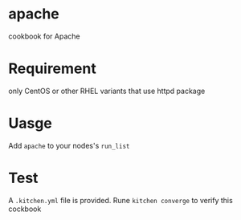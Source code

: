 # apache

cookbook for Apache

# Requirement

only CentOS or other RHEL variants that use httpd package

# Uasge

Add `apache` to your nodes's `run_list`

# Test

A `.kitchen.yml` file is provided. Rune `kitchen converge` to verify this cockbook

